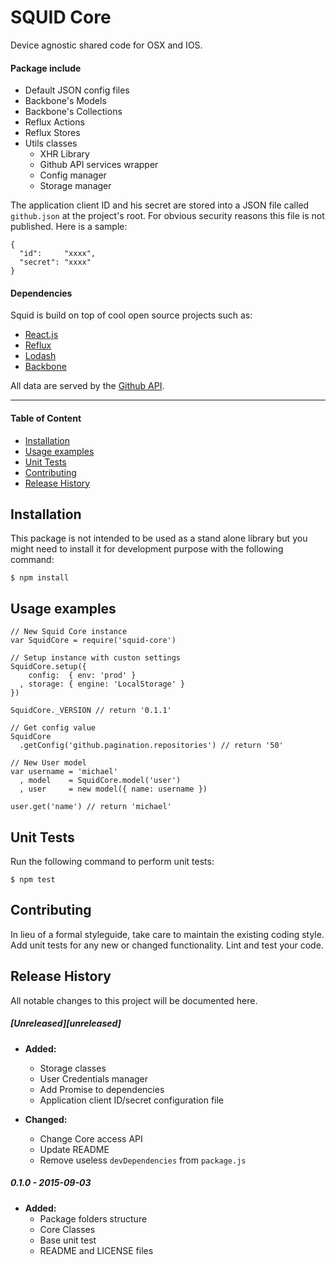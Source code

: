 SQUID Core
===========

Device agnostic shared code for OSX and IOS.

#### Package include

* Default JSON config files
* Backbone's Models
* Backbone's Collections
* Reflux Actions
* Reflux Stores
* Utils classes
	* XHR Library
	* Github API services wrapper
	* Config manager
	* Storage manager

The application client ID and his secret are stored into a JSON file called `github.json` at the project's root. For obvious security reasons this file is not published. Here is a sample:

	{
	  "id":     "xxxx",
	  "secret": "xxxx"
	}

#### Dependencies

Squid is build on top of cool open source projects such as:

* [React.js](https://facebook.github.io/react/)
* [Reflux](https://github.com/reflux/refluxjs)
* [Lodash](https://lodash.com/)
* [Backbone](http://backbonejs.org/)

All data are served by the [Github API](https://developer.github.com/v3/).

<hr>

#### Table of Content

* [Installation](#installation)
* [Usage examples](#usage-examples)
* [Unit Tests](#unit-tests)
* [Contributing](#contributing)
* [Release History](#release-history)


## Installation

This package is not intended to be used as a stand alone library but you might need to install it for development purpose with the following command:

    $ npm install

## Usage examples

	// New Squid Core instance
	var SquidCore = require('squid-core')
	
	// Setup instance with custon settings
	SquidCore.setup({
		config:  { env: 'prod' }
	  , storage: { engine: 'LocalStorage' }
	})

	SquidCore._VERSION // return '0.1.1'

	// Get config value
	SquidCore
      .getConfig('github.pagination.repositories') // return '50'

	// New User model
	var username = 'michael'
	  , model    = SquidCore.model('user')
	  , user     = new model({ name: username })

	user.get('name') // return 'michael'

## Unit Tests

Run the following command to perform unit tests:

    $ npm test

## Contributing

In lieu of a formal styleguide, take care to maintain the existing coding style.
Add unit tests for any new or changed functionality. Lint and test your code.

## Release History

All notable changes to this project will be documented here.

##### [Unreleased][unreleased]
* __Added:__
	* Storage classes
	* User Credentials manager
	* Add Promise to dependencies
	* Application client ID/secret configuration file
	
* __Changed:__
	* Change Core access API
	* Update README
	* Remove useless `devDependencies` from `package.js`

##### 0.1.0 - 2015-09-03
* __Added:__
	* Package folders structure
	* Core Classes
	* Base unit test
	* README and LICENSE files
